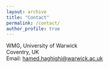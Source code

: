 ```yaml
---
layout: archive
title: "Contact"
permalink: /contact/
author_profile: true
---
```

WMG, University of Warwick<br>
Coventry, UK<br>
Email: hamed.haghighi@warwick.ac.uk